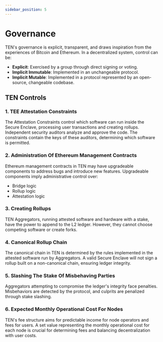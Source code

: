 ```yaml
---
sidebar_position: 5
---
```

# Governance

TEN's governance is explicit, transparent, and draws inspiration from the experiences of Bitcoin and Ethereum. In a decentralized system, control can be:

- **Explicit**: Exercised by a group through direct signing or voting.
- **Implicit Immutable**: Implemented in an unchangeable protocol.
- **Implicit Mutable**: Implemented in a protocol represented by an open-source, changeable codebase.

## TEN Controls

### 1. TEE Attestation Constraints

The Attestation Constraints control which software can run inside the Secure Enclave, processing user transactions and creating rollups. Independent security auditors analyze and approve the code. The constraints contain the keys of these auditors, determining which software is permitted.

### 2. Administration Of Ethereum Management Contracts

Ethereum management contracts in TEN may have upgradeable components to address bugs and introduce new features. Upgradeable components imply administrative control over:

- Bridge logic
- Rollup logic
- Attestation logic

### 3. Creating Rollups

TEN Aggregators, running attested software and hardware with a stake, have the power to append to the L2 ledger. However, they cannot choose competing software or create forks.

### 4. Canonical Rollup Chain

The canonical chain in TEN is determined by the rules implemented in the attested software run by Aggregators. A valid Secure Enclave will not sign a rollup built on a non-canonical chain, ensuring ledger integrity.

### 5. Slashing The Stake Of Misbehaving Parties

Aggregators attempting to compromise the ledger's integrity face penalties. Misbehaviors are detected by the protocol, and culprits are penalized through stake slashing.

### 6. Expected Monthly Operational Cost For Nodes

TEN's fee structure aims for predictable income for node operators and fees for users. A set value representing the monthly operational cost for each node is crucial for determining fees and balancing decentralization with user costs.
